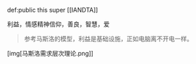 def:public this super [[IANDTA]]

利益，情感精神信仰，善良，智慧，爱

> 参考马斯洛的模型，利益是基础设施，正如电脑离不开电一样。


[img[马斯洛需求层次理论.png]]

